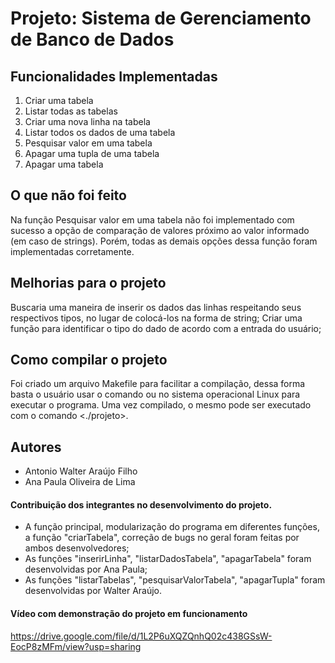 # Projeto: Sistema de Gerenciamento de Banco de Dados

## Funcionalidades Implementadas
1. Criar uma tabela
2. Listar todas as tabelas
3. Criar uma nova linha na tabela
4. Listar todos os dados de uma tabela
5. Pesquisar valor em uma tabela
6. Apagar uma tupla de uma tabela
7. Apagar uma tabela

## O que não foi feito
Na função Pesquisar valor em uma tabela não foi implementado com sucesso a opção de comparação de valores próximo ao valor informado (em caso de strings).
Porém, todas as demais opções dessa função foram implementadas corretamente.

## Melhorias para o projeto
Buscaria uma maneira de inserir os dados das linhas respeitando seus respectivos tipos, no lugar de colocá-los na forma de string;
Criar uma função para identificar o tipo do dado de acordo com a entrada do usuário;

## Como compilar o projeto
Foi criado um arquivo Makefile para facilitar a compilação, dessa forma basta o usuário usar o comando <make> ou <make all> no sistema operacional Linux para executar o programa. Uma vez compilado, o mesmo pode ser executado com o comando <./projeto>.

## Autores
- Antonio Walter Araújo Filho
- Ana Paula Oliveira de Lima

#### Contribuição dos integrantes no desenvolvimento do projeto.
- A função principal, modularização do programa em diferentes funções, a função "criarTabela", correção de bugs no geral foram feitas por ambos desenvolvedores;
- As funções "inserirLinha", "listarDadosTabela", "apagarTabela" foram desenvolvidas por Ana Paula;
- As funções "listarTabelas", "pesquisarValorTabela", "apagarTupla" foram desenvolvidas por Walter Araújo.

#### Vídeo com demonstração do projeto em funcionamento
https://drive.google.com/file/d/1L2P6uXQZQnhQ02c438GSsW-EocP8zMFm/view?usp=sharing

